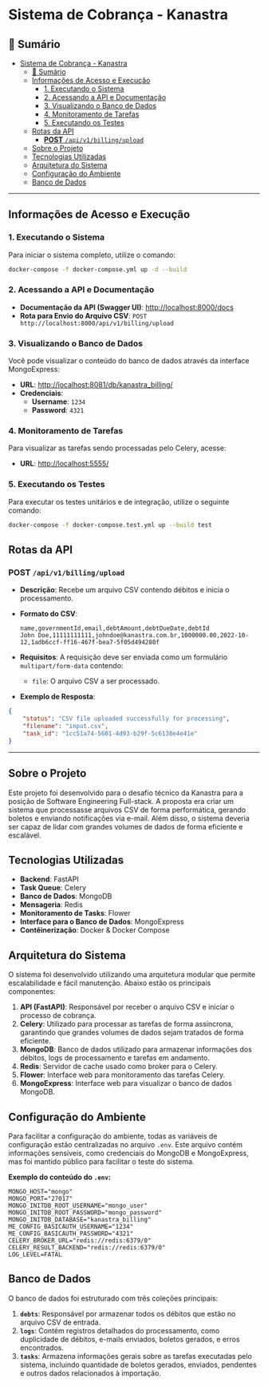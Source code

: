 # Sistema de Cobrança - Kanastra

## 📄 Sumário

- [Sistema de Cobrança - Kanastra](#sistema-de-cobrança---kanastra)
  - [📄 Sumário](#-sumário)
  - [Informações de Acesso e Execução](#informações-de-acesso-e-execução)
    - [1. Executando o Sistema](#1-executando-o-sistema)
    - [2. Acessando a API e Documentação](#2-acessando-a-api-e-documentação)
    - [3. Visualizando o Banco de Dados](#3-visualizando-o-banco-de-dados)
    - [4. Monitoramento de Tarefas](#4-monitoramento-de-tarefas)
    - [5. Executando os Testes](#5-executando-os-testes)
  - [Rotas da API](#rotas-da-api)
    - [**POST** `/api/v1/billing/upload`](#post-apiv1billingupload)
  - [Sobre o Projeto](#sobre-o-projeto)
  - [Tecnologias Utilizadas](#tecnologias-utilizadas)
  - [Arquitetura do Sistema](#arquitetura-do-sistema)
  - [Configuração do Ambiente](#configuração-do-ambiente)
  - [Banco de Dados](#banco-de-dados)

---

## Informações de Acesso e Execução

### 1. Executando o Sistema

Para iniciar o sistema completo, utilize o comando:

```bash
docker-compose -f docker-compose.yml up -d --build
```

### 2. Acessando a API e Documentação

- **Documentação da API (Swagger UI)**: [http://localhost:8000/docs](http://localhost:8000/docs)
- **Rota para Envio do Arquivo CSV**: `POST http://localhost:8000/api/v1/billing/upload`

### 3. Visualizando o Banco de Dados

Você pode visualizar o conteúdo do banco de dados através da interface MongoExpress:

- **URL**: [http://localhost:8081/db/kanastra_billing/](http://localhost:8081/db/kanastra_billing/)
- **Credenciais**:
  - **Username**: `1234`
  - **Password**: `4321`

### 4. Monitoramento de Tarefas

Para visualizar as tarefas sendo processadas pelo Celery, acesse:

- **URL**: [http://localhost:5555/](http://localhost:5555/)

### 5. Executando os Testes

Para executar os testes unitários e de integração, utilize o seguinte comando:

```bash
docker-compose -f docker-compose.test.yml up --build test
```

## Rotas da API

### **POST** `/api/v1/billing/upload`
- **Descrição**: Recebe um arquivo CSV contendo débitos e inicia o processamento.
- **Formato do CSV**:
  ```
  name,governmentId,email,debtAmount,debtDueDate,debtId
  John Doe,11111111111,johndoe@kanastra.com.br,1000000.00,2022-10-12,1adb6ccf-ff16-467f-bea7-5f05d494280f
  ```
- **Requisitos**: A requisição deve ser enviada como um formulário `multipart/form-data` contendo:
  - `file`: O arquivo CSV a ser processado.
  
- **Exemplo de Resposta**:

```json
{
	"status": "CSV file uploaded successfully for processing",
	"filename": "input.csv",
	"task_id": "1cc51a74-5601-4d93-b29f-5c6138e4e41e"
}
```

---

## Sobre o Projeto

Este projeto foi desenvolvido para o desafio técnico da Kanastra para a posição de Software Engineering Full-stack. A proposta era criar um sistema que processasse arquivos CSV de forma performática, gerando boletos e enviando notificações via e-mail. Além disso, o sistema deveria ser capaz de lidar com grandes volumes de dados de forma eficiente e escalável.

## Tecnologias Utilizadas

- **Backend**: FastAPI
- **Task Queue**: Celery
- **Banco de Dados**: MongoDB
- **Mensageria**: Redis
- **Monitoramento de Tasks**: Flower
- **Interface para o Banco de Dados**: MongoExpress
- **Contêinerização**: Docker & Docker Compose

## Arquitetura do Sistema

O sistema foi desenvolvido utilizando uma arquitetura modular que permite escalabilidade e fácil manutenção. Abaixo estão os principais componentes:

1. **API (FastAPI)**: Responsável por receber o arquivo CSV e iniciar o processo de cobrança.
2. **Celery**: Utilizado para processar as tarefas de forma assíncrona, garantindo que grandes volumes de dados sejam tratados de forma eficiente.
3. **MongoDB**: Banco de dados utilizado para armazenar informações dos débitos, logs de processamento e tarefas em andamento.
4. **Redis**: Servidor de cache usado como broker para o Celery.
5. **Flower**: Interface web para monitoramento das tarefas Celery.
6. **MongoExpress**: Interface web para visualizar o banco de dados MongoDB.

## Configuração do Ambiente

Para facilitar a configuração do ambiente, todas as variáveis de configuração estão centralizadas no arquivo `.env`. Este arquivo contém informações sensíveis, como credenciais do MongoDB e MongoExpress, mas foi mantido público para facilitar o teste do sistema.

**Exemplo do conteúdo do `.env`:**

```env
MONGO_HOST="mongo"
MONGO_PORT="27017"
MONGO_INITDB_ROOT_USERNAME="mongo_user"
MONGO_INITDB_ROOT_PASSWORD="mongo_password"
MONGO_INITDB_DATABASE="kanastra_billing"
ME_CONFIG_BASICAUTH_USERNAME="1234"
ME_CONFIG_BASICAUTH_PASSWORD="4321"
CELERY_BROKER_URL="redis://redis:6379/0"
CELERY_RESULT_BACKEND="redis://redis:6379/0"
LOG_LEVEL=FATAL
```

## Banco de Dados

O banco de dados foi estruturado com três coleções principais:

1. **`debts`**: Responsável por armazenar todos os débitos que estão no arquivo CSV de entrada.
2. **`logs`**: Contém registros detalhados do processamento, como duplicidade de débitos, e-mails enviados, boletos gerados, e erros encontrados.
3. **`tasks`**: Armazena informações gerais sobre as tarefas executadas pelo sistema, incluindo quantidade de boletos gerados, enviados, pendentes e outros dados relacionados à importação.